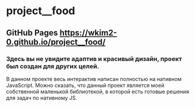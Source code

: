 # project__food

## GitHub Pages https://wkim2-0.github.io/project__food/

### Здесь вы не увидите адаптив и красивый дизайн, проект был создан для других целей.

В данном проекте весь интерактив написан полностью на нативном JavaScript. Можно сказать, что данный проект является моей собственной маленькой библиотекой, в которой есть готовые решения для задач по нативному JS. 

